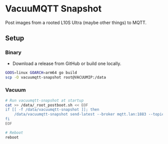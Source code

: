 # VacuuMQTT Snapshot

Post images from a rooted L10S Ultra (maybe other things) to MQTT.


## Setup

### Binary

* Download a release from GitHub or build one locally.
```sh
GOOS=linux GOARCH=arm64 go build
scp -O vacuumqtt-snapshot root@VACUUMIP:/data
```

### Vacuum

```sh
# Run vacuumqtt-snapshot at startup
cat >> /data/_root_postboot.sh << EOF
if [[ -f /data/vacuumqtt-snapshot ]]; then
    /data/vacuumqtt-snapshot send-latest --broker mqtt.lan:1883 --topic whatever/your/topic/is > /dev/null 2>&1 &
fi
EOF

# Reboot
reboot
```